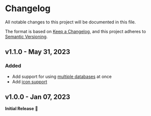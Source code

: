 # Changelog

All notable changes to this project will be documented in this file.

The format is based on [Keep a Changelog](https://keepachangelog.com/en/1.0.0/),
and this project adheres to [Semantic Versioning](https://semver.org/spec/v2.0.0.html).


## v1.1.0 - May 31, 2023

### Added

* Add support for using [multiple databases](https://github.com/codewhitesec/qubes-keepass/pull/2) at once
* Add [icon support](https://github.com/codewhitesec/qubes-keepass#configuration)


## v1.0.0 - Jan 07, 2023

**Initial Release** :tada:
